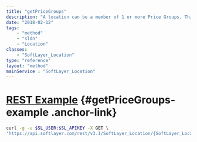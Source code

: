 ```yaml
---
title: "getPriceGroups"
description: "A location can be a member of 1 or more Price Groups. This will show which groups to which a location belongs."
date: "2018-02-12"
tags:
    - "method"
    - "sldn"
    - "Location"
classes:
    - "SoftLayer_Location"
type: "reference"
layout: "method"
mainService : "SoftLayer_Location"
---
```


# [REST Example](#getPriceGroups-example) <a href="/article/rest/"><i class="fas fa-question"></i></a> {#getPriceGroups-example .anchor-link} 
```bash
curl -g -u $SL_USER:$SL_APIKEY -X GET \
'https://api.softlayer.com/rest/v3.1/SoftLayer_Location/{SoftLayer_LocationID}/getPriceGroups'
```
